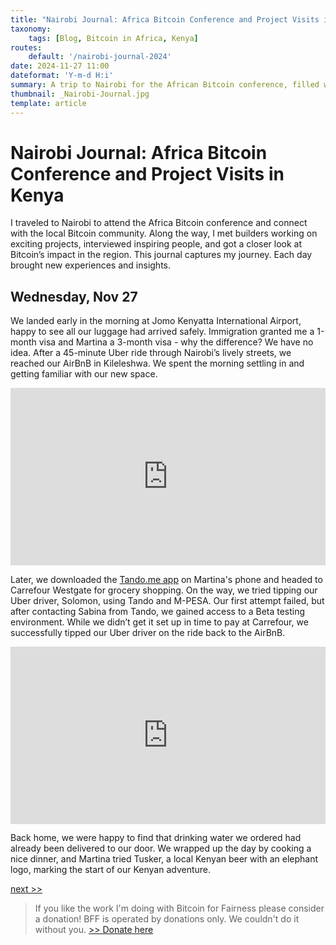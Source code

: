 ```yaml
---
title: "Nairobi Journal: Africa Bitcoin Conference and Project Visits in Kenya"
taxonomy:
    tags: [Blog, Bitcoin in Africa, Kenya]
routes:
    default: '/nairobi-journal-2024'
date: 2024-11-27 11:00
dateformat: 'Y-m-d H:i'
summary: A trip to Nairobi for the African Bitcoin conference, filled with Bitcoin advocacy, community projects, and meaningful connections across Africa.
thumbnail: _Nairobi-Journal.jpg
template: article
---
```


# Nairobi Journal: Africa Bitcoin Conference and Project Visits in Kenya

I traveled to Nairobi to attend the Africa Bitcoin conference and connect with the local Bitcoin community. Along the way, I met builders working on exciting projects, interviewed inspiring people, and got a closer look at Bitcoin’s impact in the region. This journal captures my journey. Each day brought new experiences and insights.

## Wednesday, Nov 27

We landed early in the morning at Jomo Kenyatta International Airport, happy to see all our luggage had arrived safely. Immigration granted me a 1-month visa and Martina a 3-month visa - why the difference? We have no idea. After a 45-minute Uber ride through Nairobi’s lively streets, we reached our AirBnB in Kileleshwa. We spent the morning settling in and getting familiar with our new space.

<div style="padding:56.25% 0 0 0;position:relative;"><iframe src="https://player.vimeo.com/video/1034628921?badge=0&amp;autopause=0&amp;player_id=0&amp;app_id=58479" frameborder="0" allow="autoplay; fullscreen; picture-in-picture; clipboard-write; encrypted-media" style="position:absolute;top:0;left:0;width:100%;height:100%;" title="241127-traffic"></iframe></div><script src="https://player.vimeo.com/api/player.js"></script>

Later, we downloaded the [Tando.me app](https://tando.me/) on Martina's phone and headed to Carrefour Westgate for grocery shopping. On the way, we tried tipping our Uber driver, Solomon, using Tando and M-PESA. Our first attempt failed, but after contacting Sabina from Tando, we gained access to a Beta testing environment. While we didn’t get it set up in time to pay at Carrefour, we successfully tipped our Uber driver on the ride back to the AirBnB.

<div style="padding:56.25% 0 0 0;position:relative;"><iframe src="https://player.vimeo.com/video/1034125222?badge=0&amp;autopause=0&amp;player_id=0&amp;app_id=58479" frameborder="0" allow="autoplay; fullscreen; picture-in-picture; clipboard-write; encrypted-media" style="position:absolute;top:0;left:0;width:100%;height:100%;" title="2024-11-27 16-15-21  Taxi Tando MPesa 2"></iframe></div><script src="https://player.vimeo.com/api/player.js"></script>

Back home, we were happy to find that drinking water we ordered had already been delivered to our door. We wrapped up the day by cooking a nice dinner, and Martina tried Tusker, a local Kenyan beer with an elephant logo, marking the start of our Kenyan adventure.

[next >>](/nairobi-journal-241128)

> If you like the work I'm doing with Bitcoin for Fairness please consider a donation! BFF is operated by donations only. We couldn't do it without you. [>> Donate here](https://bffbtc.org/donate/)